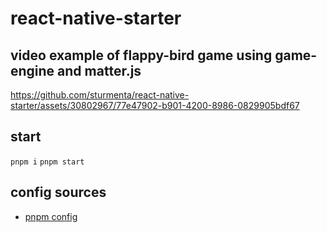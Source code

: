 # react-native-starter

## video example of flappy-bird game using game-engine and matter.js

https://github.com/sturmenta/react-native-starter/assets/30802967/77e47902-b901-4200-8986-0829905bdf67

## start

`pnpm i`
`pnpm start`

## config sources

- [pnpm config](https://github.com/expo/expo/issues/21820#issuecomment-1506079581)
